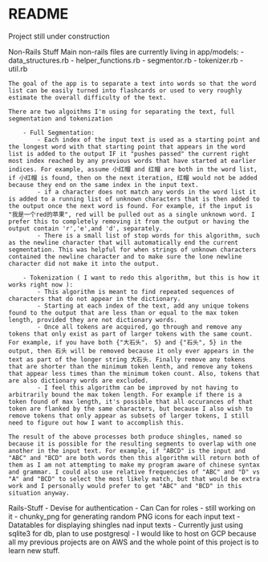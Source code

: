 # README

Project still under construction

Non-Rails Stuff
	Main non-rails files are currently living in app/models:
		- data_structures.rb
		- helper_functions.rb
		- segmentor.rb
		- tokenizer.rb
		- util.rb

	The goal of the app is to separate a text into words so that the word list can be easily turned into flashcards or used to very roughly estimate the overall difficulty of the text. 

	There are two algoithms I'm using for separating the text, full segmentation and tokenization

		- Full Segmentation: 
			- Each index of the input text is used as a starting point and the longest word with that starting point that appears in the word list is added to the output IF it "pushes passed" the current right most index reached by any previous words that have started at earlier indices. For example, assume 小红帽 and 红帽 are both in the word list, if 小红帽 is found, then on the next iteration, 红帽 would not be added because they end on the same index in the input text. 
			- if a character does not match any words in the word list it is added to a running list of unknown characters that is then added to the output once the next word is found. For example, if the input is "我是一个red的苹果", red will be pulled out as a single unknown word. I prefer this to completely removing it from the output or having the output contain 'r','e',and 'd', separately. 
			- There is a small list of stop words for this algorithm, such as the newline character that will automatically end the current segmentation. This was helpful for when strings of unknown characters contained the newline character and to make sure the lone newline character did not make it into the output. 

		- Tokenization ( I want to redo this algorithm, but this is how it works right now ):
			- This algorithm is meant to find repeated sequences of characters that do not appear in the dictionary. 
			- Starting at each index of the text, add any unique tokens found to the output that are less than or equal to the max token length, provided they are not dictionary words. 
			- Once all tokens are acquired, go through and remove any tokens that only exist as part of larger tokens with the same count. For example, if you have both {"大石头"， 5} and {"石头", 5} in the output, then 石头 will be removed because it only ever appears in the text as part of the longer string 大石头. Finally remove any tokens that are shorter than the minimum token lenth, and remove any tokens that appear less times than the minimum token count. Also, tokens that are also dictionary words are excluded. 
			- I feel this algorithm can be improved by not having to arbitrarily bound the max token length. For example if there is a token found of max length, it's possible that all occurances of that token are flanked by the same characters, but because I also wish to remove tokens that only appear as subsets of larger tokens, I still need to figure out how I want to accomplish this. 

	The result of the above processes both produce shingles, named so because it is possible for the resulting segments to overlap with one another in the input text. For example, if "ABCD" is the input and "ABC" and "BCD" are both words then this algorithm will return both of them as I am not attempting to make my program aware of chinese syntax and grammar. I could also use relative frequencies of "ABC" and "D" vs "A" and "BCD" to select the most likely match, but that would be extra work and I personally would prefer to get "ABC" and "BCD" in this situation anyway. 


Rails-Stuff
	- Devise for authentication
	- Can Can for roles - still working on it
	- chunky_png for generating random PNG icons for each input text
	- Datatables for displaying shingles nad input texts
	- Currently just using sqlite3 for db, plan to use postgresql
	- I would like to host on GCP because all my previous projects are on AWS and the whole point of this project is to learn new stuff. 


